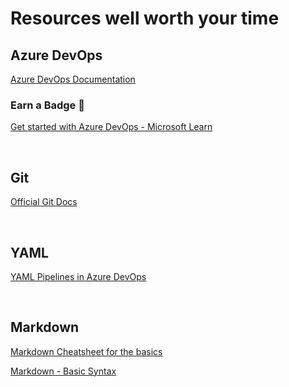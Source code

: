 # Resources well worth your time

## Azure DevOps
[Azure DevOps Documentation](https://learn.microsoft.com/en-us/azure/devops/?view=azure-devops)

### Earn a Badge 📛
[Get started with Azure DevOps - Microsoft Learn](https://learn.microsoft.com/en-us/training/paths/evolve-your-devops-practices/)

<br/>

## Git
[Official Git Docs](https://git-scm.com/doc)

<br/>

## YAML
[YAML Pipelines in Azure DevOps](https://learn.microsoft.com/en-us/azure/devops/pipelines/yaml-schema/?view=azure-pipelines)

<br/>

## Markdown
[Markdown Cheatsheet for the basics](https://www.30secondsofcode.org/articles/s/markdown-cheatsheet/)

[Markdown - Basic Syntax](https://www.markdownguide.org/basic-syntax/)
